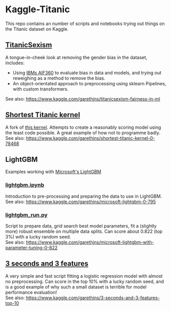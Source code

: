 # Kaggle-Titanic
This repo contains an number of scripts and notebooks trying out things on the Titanic dataset on Kaggle.

## [TitanicSexism](https://github.com/garethjns/Kaggle-Titanic/blob/master/titanicsexism-fairness-in-ml.ipynb)
A tongue-in-cheek look at removing the gender bias in the dataset, includes:
 - Using [IBMs AIF360](https://github.com/IBM/AIF360) to evaluate bias in data and models, and trying out reweighing as a method to remove the bias.
 - An object-orientated approach to preprocessing using sklearn Pipelines, with custom transformers.  

See also: https://www.kaggle.com/garethjns/titanicsexism-fairness-in-ml

## [Shortest Titanic kernel](https://github.com/garethjns/Kaggle-Titanic/blob/master/shortest-titanic-kernel.ipynb)
A fork of [this kernel](https://www.kaggle.com/pavlofesenko/shortest-titanic-kernel-0-78468). Attempts to create a reasonably scoring model using the least code possible. A great example of how not to programme badly.   
See also: https://www.kaggle.com/garethjns/shortest-titanic-kernel-0-78468

## LightGBM
Examples working with [Microsoft's LightGBM](https://github.com/microsoft/LightGBM)

### [lightgbm.ipynb](https://github.com/garethjns/Kaggle-Titanic/blob/master/lightgbm.ipynb)
Introduction to pre-processing and preparing the data to use in LightGBM.   
See also: https://www.kaggle.com/garethjns/microsoft-lightgbm-0-795

### [lightgbm_run.py](https://github.com/garethjns/Kaggle-Titanic/blob/master/lightgbm_run.py)
Script to prepare data, grid search best model parameters, fit a (slightly more) robust ensemble on multiple data splits. Can score about 0.822 (top 3%) with a lucky random seed.    
See also: https://www.kaggle.com/garethjns/microsoft-lightgbm-with-parameter-tuning-0-822

## [3 seconds and 3 features](https://github.com/garethjns/Kaggle-Titanic/blob/master/3_seconds_3_features.py)
A very simple and fast script fitting a logistic regression model with almost no preprocessing. Can score in the top 10% with a lucky random seed, and is a good example of why such a small dataset is terrible for model performance evaluation!  
See also: https://www.kaggle.com/garethjns/3-seconds-and-3-features-top-10 